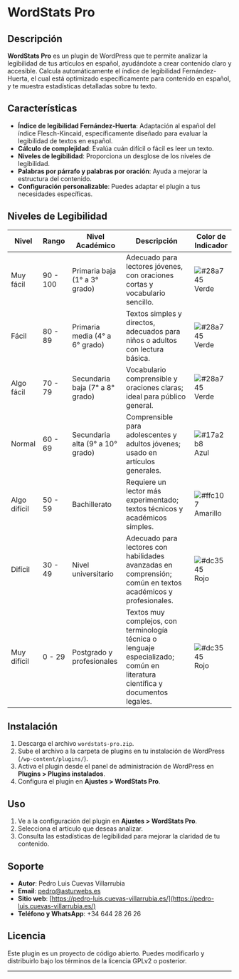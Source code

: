 # WordStats Pro

## Descripción

**WordStats Pro** es un plugin de WordPress que te permite analizar la legibilidad de tus artículos en español, ayudándote a crear contenido claro y accesible. Calcula automáticamente el índice de legibilidad Fernández-Huerta, el cual está optimizado específicamente para contenido en español, y te muestra estadísticas detalladas sobre tu texto.

## Características

- **Índice de legibilidad Fernández-Huerta**: Adaptación al español del índice Flesch-Kincaid, específicamente diseñado para evaluar la legibilidad de textos en español.
- **Cálculo de complejidad**: Evalúa cuán difícil o fácil es leer un texto.
- **Niveles de legibilidad**: Proporciona un desglose de los niveles de legibilidad.
- **Palabras por párrafo y palabras por oración**: Ayuda a mejorar la estructura del contenido.
- **Configuración personalizable**: Puedes adaptar el plugin a tus necesidades específicas.

## Niveles de Legibilidad

| Nivel        | Rango     | Nivel Académico               | Descripción | Color de Indicador |
|--------------|-----------|-------------------------------|-------------|---------------------|
| Muy fácil    | 90 - 100  | Primaria baja (1° a 3° grado) | Adecuado para lectores jóvenes, con oraciones cortas y vocabulario sencillo. | ![#28a745](https://via.placeholder.com/15/28a745/000000?text=+) Verde |
| Fácil        | 80 - 89   | Primaria media (4° a 6° grado) | Textos simples y directos, adecuados para niños o adultos con lectura básica. | ![#28a745](https://via.placeholder.com/15/28a745/000000?text=+) Verde |
| Algo fácil   | 70 - 79   | Secundaria baja (7° a 8° grado) | Vocabulario comprensible y oraciones claras; ideal para público general. | ![#28a745](https://via.placeholder.com/15/28a745/000000?text=+) Verde |
| Normal       | 60 - 69   | Secundaria alta (9° a 10° grado) | Comprensible para adolescentes y adultos jóvenes; usado en artículos generales. | ![#17a2b8](https://via.placeholder.com/15/17a2b8/000000?text=+) Azul |
| Algo difícil | 50 - 59   | Bachillerato                   | Requiere un lector más experimentado; textos técnicos y académicos simples. | ![#ffc107](https://via.placeholder.com/15/ffc107/000000?text=+) Amarillo |
| Difícil      | 30 - 49   | Nivel universitario            | Adecuado para lectores con habilidades avanzadas en comprensión; común en textos académicos y profesionales. | ![#dc3545](https://via.placeholder.com/15/dc3545/000000?text=+) Rojo |
| Muy difícil  | 0 - 29    | Postgrado y profesionales      | Textos muy complejos, con terminología técnica o lenguaje especializado; común en literatura científica y documentos legales. | ![#dc3545](https://via.placeholder.com/15/dc3545/000000?text=+) Rojo |


## Instalación

1. Descarga el archivo `wordstats-pro.zip`.
2. Sube el archivo a la carpeta de plugins en tu instalación de WordPress (`/wp-content/plugins/`).
3. Activa el plugin desde el panel de administración de WordPress en **Plugins > Plugins instalados**.
4. Configura el plugin en **Ajustes > WordStats Pro**.

## Uso

1. Ve a la configuración del plugin en **Ajustes > WordStats Pro**.
2. Selecciona el artículo que deseas analizar.
3. Consulta las estadísticas de legibilidad para mejorar la claridad de tu contenido.

## Soporte

- **Autor**: Pedro Luis Cuevas Villarrubia
- **Email**: [pedro@asturwebs.es](mailto:pedro@asturwebs.es)
- **Sitio web**: [https://pedro-luis.cuevas-villarrubia.es/](https://pedro-luis.cuevas-villarrubia.es/)
- **Teléfono y WhatsApp**: +34 644 28 26 26

## Licencia

Este plugin es un proyecto de código abierto. Puedes modificarlo y distribuirlo bajo los términos de la licencia GPLv2 o posterior.

---

